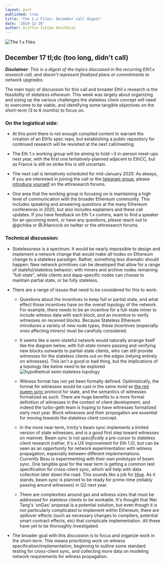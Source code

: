 ```yaml
---
layout: post
published: true
title: 'The 1.x Files: December call digest'
date: '2019-12-20'
author: Griffin Ichiba Hotchkiss
---
```


![The 1.x Files](https://blog.ethereum.org/img/2019/12/the1xfiles_black.png "The truth is out there.")

## December 17 tl;dc (too long, didn't call)

***Disclaimer***: *This is a digest of the topics discussed in the recurring Eth1.x research call, and doesn't represent finalized plans or commitments to network upgrades.*

The main topic of discussion for this call and broader Eth1.x research is the feasibility of *stateless ethereum*. This week was largely about organizing and sizing up the various challenges the stateless client concept will need to overcome to be viable, and identifying some tangible objectives on the short-term (3 to 6 months) to focus on.

### On the logistical side:

* At this point there is not enough compiled content to warrant the creation of an Eth1x spec repo, but establishing a public repository for continued research will be revisited at the next call/meeting.

* The Eth 1.x working group will be aiming to hold ~3 in-person meet-ups next year, with the first one tentatively-planned adjacent to EthCC, but as France is still on strike this is still uncertain.

* The next call is tentatively scheduled for mid-January 2020. As always, if you are interested in joining the call or the [telegram group](https://ethresear.ch/t/telegram-group-for-eth1x-stateless-client/6470/6), please [introduce yourself](https://ethresear.ch/t/introductions-for-the-eth1-x-research-group/6430/22) on the ethresearch forums.  

* One area that the working group is focusing on is maintaining a high level of communication with the broader Ethereum community. This includes speaking and answering questions at the many Ethereum conferences in 2020, but also includes explainers and these call updates. If you have feedback on Eth 1.x comms, want to find a speaker for an upcoming event, or have any questions, please reach out to @gichiba or @JHancock on twitter or the ethresearch forums.

### Technical discussion:

* Statelessness is a spectrum. It would be nearly impossible to design and implement a network change that would make *all* nodes on Ethereum change to a stateless paradigm. Rather, something less dramatic should happen: New network primitives can be developed that allow for a range of stateful/stateless behavior; with miners and archive nodes remaining "full-state", while clients and dapp-specific nodes can choose to maintain partial state, or be fully stateless.

* There are a range of issues that need to be considered for this to work:

  * Questions about the incentives to keep full or partial state, and what effect those incentives have on the overall topology of the network. For example, there needs to be an incentive for a full-state miner to include witness data with each block, and an incentive to verify witnesses on received blocks. Because Stateless Ethereum introduces a variety of new node types, these incentives (especially ones affecting miners) must be carefully considered.

  * It seems like a semi-stateful network would naturally arrange itself like the diagram below, with full-state miners passing and verifying new blocks outwards to partial-state clients, who can still provide witnesses for the stateless clients out on the edges (relying entirely on witnesses). This isn't a good or bad thing, but the implications of a topology like below need to be explored.
    ![hypothetical semi-stateless topology](https://blog.ethereum.org/img/2019/12/semi-stateless-topology.jpg "hypothetical semi-stateless topology")

  * Witness format has not yet been formally defined. Optimistically, the format for witnesses would be cast in the same mold as [the red queen sync](https://ethresear.ch/t/red-queens-new-sync-proposal/5351) protocol for state, and the semantics of witnesses formalized as such. There are huge benefits to a more formal definition of witnesses in the context of client development, and indeed the turbo-geth team is hoping to have witnesses formalized early next year. Block witnesses and their propogation are essential for moving towards the stateless client concept.

  * In the more near-term, trinity's beam sync implements a limited version of state witnesses, and is a good first step toward witnesses on mainnet. Beam sync is not *specifically* a pre-cursor to stateless client research (rather, it's a UX improvement for Eth 1.0), but can be seen as an opportunity for network experimentation with witness propagation, especially between different implementations. Currently Besu is experimenting with their own prototype of beam sync. One tangible goal for the near term is getting a common test specification for cross-client sync, which will help with data collection later down the road. This sounds like a job for [Hive](https://github.com/ethereum/hive). As it stands, beam sync is planned to be ready for prime-time (reliably passing around witnesses) in Q2 next year.

  * There are complexities around gas and witness sizes that must be addressed for stateless clients to be workable. It's thought that Wei Tang's 'unGas' proposal is a potential solution, but even though it is not particularly complicated to implement within Ethereum, there are spillover effects (such as necessary changes to compilers, potential smart contract effects, etc) that complicate implementation. All these have yet to be thoroughly investigated.

* The broader goal with this discussion is to focus and organize work in the short-term. This means prioritizing work on witness specification/implementation, beginning to outline some standard testing for cross-client sync, and collecting more data on modeling network requirements for witness propagation.

